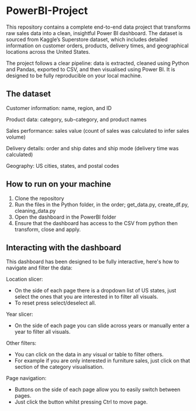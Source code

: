 # PowerBI-Project
This repository contains a complete end-to-end data project that transforms raw sales data into a clean, insightful Power BI dashboard. The dataset is sourced from Kaggle’s Superstore dataset, which includes detailed information on customer orders, products, delivery times, and geographical locations across the United States.

The project follows a clear pipeline: data is extracted, cleaned using Python and Pandas, exported to CSV, and then visualised using Power BI. It is designed to be fully reproducible on your local machine.

## The dataset

Customer information: name, region, and ID

Product data: category, sub-category, and product names

Sales performance: sales value (count of sales was calculated to infer sales volume)

Delivery details: order and ship dates and ship mode (delivery time was calculated)

Geography: US cities, states, and postal codes

## How to run on your machine

1. Clone the repository
2. Run the files in the Python folder, in the order; get_data.py, create_df.py, cleaning_data.py
3. Open the dashboard in the PowerBI folder
4. Ensure that the dashboard has access to the CSV from python then transform, close and apply.

## Interacting with the dashboard

This dashboard has been designed to be fully interactive, here's how to navigate and filter the data:

Location slicer:
- On the side of each page there is a dropdown list of US states, just select the ones that you are interested in to filter all visuals.
- To reset press select/deselect all.

Year slicer:
- On the side of each page you can slide across years or manually enter a year to filter all visuals.

Other filters:
- You can click on the data in any visual or table to filter others.
- For example if you are only interested in furniture sales, just click on that section of the category visualisation.

Page navigation:
- Buttons on the side of each page allow you to easily switch between pages.
- Just click the button whilst pressing Ctrl to move page.


